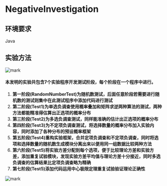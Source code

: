 # NegativeInvestigation

## 环境要求

Java

## 实验方法

![mark](http://qiniu.karlrixon.cn/blog/180714/JH7Jd8fm23.png?imageslim)

#### 本发明的实验共包含7个实验程序开发测试阶段，每个阶段在一个程序中进行。

1. **第一阶段(RandomNumberTest)为随机数测试，后面任意阶段若需要进行随机数的测试则集中在此测试程序中添加代码进行测试**
2. **第二阶段(Test1)为单选负调查使用概率叠加和矩阵求逆两种算法的测试，两种方法都能精准得估算出正选项的概率分布**
3. **第三阶段(Test2)为多选负调查测试，同样能准确的估计出正选项的概率分布**
4. **第四阶段(Test3)为不定项负调查测试，将选择数量的概率分布加入实验内容，同时添加了各种分布的预设概率框架**
5. **第五阶段(Test4)重构实验框架，合并定项负调查和不定项负调查，同时将选项和选择数量的随机数生成模块分离出来以便用同一组数据比较两种方法**
6. **第六阶段(Test5)将实验方差分配到每个选项，便于比较理论方差和实验方差，添加重复试验模块，发现实验方差平均值与理论方差十分接近，同时多选负调查的估算结果比定项负调查略为精确**
7. **第七阶段(Test5)添加代码运用中心极限定理重复试验验证理论正确性**

![mark](https://qiniu.karlrixon.cn/blog/181013/2GII1B70cc.jpg?imageslim)
